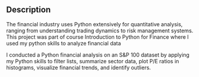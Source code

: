 ## Description

The financial industry uses Python extensively for quantitative analysis, ranging from understanding trading dynamics to risk management systems. This project was part of course Introduction to Python for Finance where I used my python skills to analyze financial data 

I conducted a Python financial analysis on an S&P 100 dataset by applying my Python skills to filter lists, summarize sector data, plot P/E ratios in histograms, visualize financial trends, and identify outliers.
